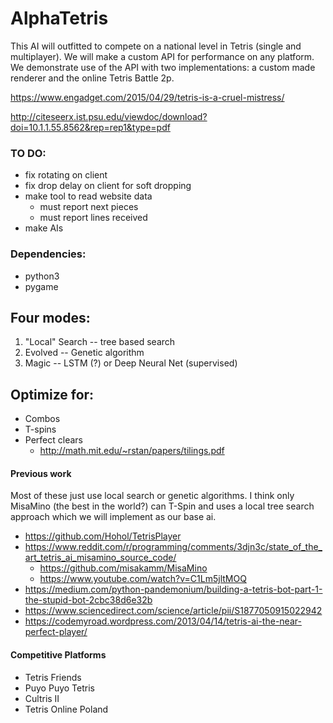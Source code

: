 # AlphaTetris

This AI will outfitted to compete on a national level in Tetris (single and multiplayer). We will make a custom API for performance on any platform. We demonstrate use of the API with two implementations: a custom made renderer and the online Tetris Battle 2p.

https://www.engadget.com/2015/04/29/tetris-is-a-cruel-mistress/

http://citeseerx.ist.psu.edu/viewdoc/download?doi=10.1.1.55.8562&rep=rep1&type=pdf

### TO DO:
* fix rotating on client
* fix drop delay on client for soft dropping
* make tool to read website data
	- must report next pieces
	- must report lines received
* make AIs

### Dependencies:
* python3
* pygame

## Four modes:
1. "Local" Search -- tree based search
2. Evolved -- Genetic algorithm
3. Magic -- LSTM (?) or Deep Neural Net (supervised)

## Optimize for:
* Combos
* T-spins
* Perfect clears
	- http://math.mit.edu/~rstan/papers/tilings.pdf

#### Previous work
Most of these just use local search or genetic algorithms. I think only MisaMino (the best in the world?) can T-Spin and uses a local tree search approach which we will implement as our base ai.
* https://github.com/Hohol/TetrisPlayer
* https://www.reddit.com/r/programming/comments/3djn3c/state_of_the_art_tetris_ai_misamino_source_code/
	- https://github.com/misakamm/MisaMino
	- https://www.youtube.com/watch?v=C1Lm5jltMOQ
* https://medium.com/python-pandemonium/building-a-tetris-bot-part-1-the-stupid-bot-2cbc38d6e32b
* https://www.sciencedirect.com/science/article/pii/S1877050915022942
* https://codemyroad.wordpress.com/2013/04/14/tetris-ai-the-near-perfect-player/

#### Competitive Platforms
- Tetris Friends
- Puyo Puyo Tetris
- Cultris II
- Tetris Online Poland
